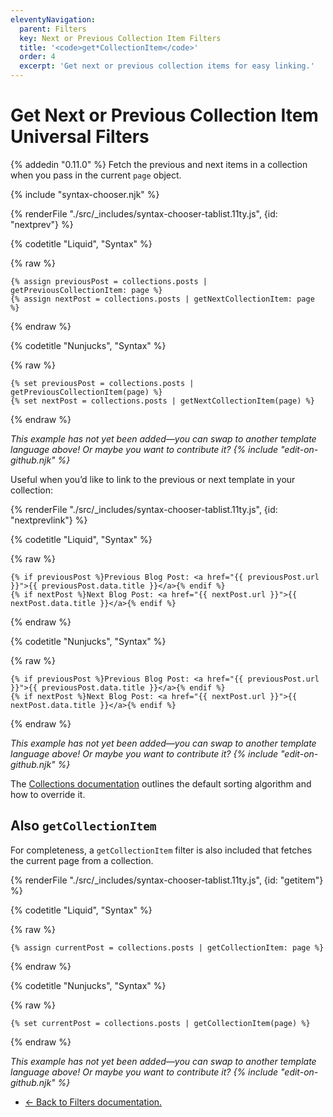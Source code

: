 ```yaml
---
eleventyNavigation:
  parent: Filters
  key: Next or Previous Collection Item Filters
  title: '<code>get*CollectionItem</code>'
  order: 4
  excerpt: 'Get next or previous collection items for easy linking.'
---
```

# Get Next or Previous Collection Item Universal Filters

{% addedin "0.11.0" %} Fetch the previous and next items in a collection when you pass in the current `page` object.

{% include "syntax-chooser.njk" %}

<seven-minute-tabs>
  {% renderFile "./src/_includes/syntax-chooser-tablist.11ty.js", {id: "nextprev"} %}
  <div id="nextprev-liquid" role="tabpanel">

{% codetitle "Liquid", "Syntax" %}

{% raw %}
```liquid
{% assign previousPost = collections.posts | getPreviousCollectionItem: page %}
{% assign nextPost = collections.posts | getNextCollectionItem: page %}
```
{% endraw %}

  </div>
  <div id="nextprev-njk" role="tabpanel">

{% codetitle "Nunjucks", "Syntax" %}

{% raw %}
```jinja2
{% set previousPost = collections.posts | getPreviousCollectionItem(page) %}
{% set nextPost = collections.posts | getNextCollectionItem(page) %}
```
{% endraw %}

  </div>
  <div id="nextprev-js" role="tabpanel">
    <p><em>This example has not yet been added—you can swap to another template language above! Or maybe you want to contribute it? {% include "edit-on-github.njk" %}</em></p>
  </div>
</seven-minute-tabs>

Useful when you’d like to link to the previous or next template in your collection:


<seven-minute-tabs>
  {% renderFile "./src/_includes/syntax-chooser-tablist.11ty.js", {id: "nextprevlink"} %}
  <div id="nextprevlink-liquid" role="tabpanel">

{% codetitle "Liquid", "Syntax" %}

{% raw %}
```liquid
{% if previousPost %}Previous Blog Post: <a href="{{ previousPost.url }}">{{ previousPost.data.title }}</a>{% endif %}
{% if nextPost %}Next Blog Post: <a href="{{ nextPost.url }}">{{ nextPost.data.title }}</a>{% endif %}
```
{% endraw %}

  </div>
  <div id="nextprevlink-njk" role="tabpanel">

{% codetitle "Nunjucks", "Syntax" %}

{% raw %}
```jinja2
{% if previousPost %}Previous Blog Post: <a href="{{ previousPost.url }}">{{ previousPost.data.title }}</a>{% endif %}
{% if nextPost %}Next Blog Post: <a href="{{ nextPost.url }}">{{ nextPost.data.title }}</a>{% endif %}
```
{% endraw %}

  </div>
  <div id="nextprevlink-js" role="tabpanel">
    <p><em>This example has not yet been added—you can swap to another template language above! Or maybe you want to contribute it? {% include "edit-on-github.njk" %}</em></p>
  </div>
</seven-minute-tabs>

The [Collections documentation](/docs/collections/#sorting) outlines the default sorting algorithm and how to override it.

## Also `getCollectionItem`

For completeness, a `getCollectionItem` filter is also included that fetches the current page from a collection.


<seven-minute-tabs>
  {% renderFile "./src/_includes/syntax-chooser-tablist.11ty.js", {id: "getitem"} %}
  <div id="getitem-liquid" role="tabpanel">

{% codetitle "Liquid", "Syntax" %}

{% raw %}
```liquid
{% assign currentPost = collections.posts | getCollectionItem: page %}
```
{% endraw %}

  </div>
  <div id="getitem-njk" role="tabpanel">

{% codetitle "Nunjucks", "Syntax" %}

{% raw %}
```jinja2
{% set currentPost = collections.posts | getCollectionItem(page) %}
```
{% endraw %}

  </div>
  <div id="getitem-js" role="tabpanel">
    <p><em>This example has not yet been added—you can swap to another template language above! Or maybe you want to contribute it? {% include "edit-on-github.njk" %}</em></p>
  </div>
</seven-minute-tabs>


* [← Back to Filters documentation.](/docs/filters/)
